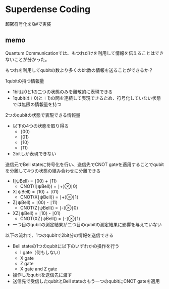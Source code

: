# Superdense Coding
超密符号化をQ#で実装

## memo
Quantum Communicationでは、もつれだけを利用して情報を伝えることはできないことが分かった。

もつれを利用してqubitの数より多くのbit数の情報を送ることができるか？

1qubitの持つ情報量
* 1bitは0と1の二つの状態のみを離散的に表現できる
* 1qubitは∣0⟩と∣1⟩の間を連続して表現できるため、符号化していない状態では無限の情報量を持つ

2つのqubitの状態で表現できる情報量
* 以下の4つの状態を取り得る
  * ∣00⟩
  * ∣01⟩
  * ∣10⟩
  * ∣11⟩
* 2bitしか表現できない

送信元でBell stateに符号化を行い、送信先でCNOT gateを適用することでqubitを分離して4つの状態の組み合わせに分離できる
* I∣ψBell⟩ = ∣00⟩ + ∣11⟩
  * CNOT(I∣ψBell⟩) = ∣+⟩⊗∣0⟩
* X∣ψBell⟩ = ∣10⟩ + ∣01⟩
  * CNOT(X∣ψBell⟩) = ∣+⟩⊗∣1⟩
* Z∣ψBell⟩ = ∣00⟩ - ∣11⟩
  * CNOT(Z∣ψBell⟩) = ∣-⟩⊗∣0⟩
* XZ∣ψBell⟩ = ∣10⟩ - ∣01⟩
  * CNOT(XZ∣ψBell⟩) = ∣-⟩⊗∣1⟩
* 一つ目のqubitの測定結果が二つ目のqubitの測定結果に影響を与えていない

以下の流れで、1つのqubitで2bit分の情報を送信できる
* Bell stateの1つのqubitに以下のいずれかの操作を行う
  * I gate（何もしない）
  * X gate
  * Z gate
  * X gate and Z gate
* 操作したqubitを送信先に渡す
* 送信先で受信したqubitとBell stateのもう一つのqubitにCNOT gateを適用

